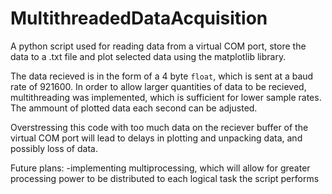 # MultithreadedDataAcquisition
A python script used for reading data from a virtual COM port, store the data to a .txt file and plot selected data using the matplotlib library.

The data recieved is in the form of a 4 byte `float`, which is sent at a baud rate of 921600.
In order to allow larger quantities of data to be recieved, multithreading was implemented, which is sufficient for lower sample rates.
The ammount of plotted data each second can be adjusted.

Overstressing this code with too much data on the reciever buffer of the virtual COM port will lead to delays in plotting and unpacking data, and possibly loss of data.

Future plans:
  -implementing multiprocessing, which will allow for greater processing power to be distributed to each logical task the script performs 

